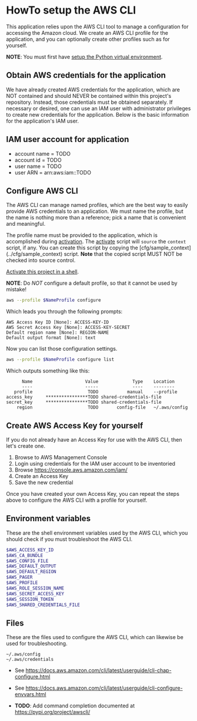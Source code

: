 HowTo setup the AWS CLI
=======================
This application relies upon the AWS CLI tool to manage a configuration for
accessing the Amazon cloud.
We create an AWS CLI profile for the application, and you can optionally create
other profiles such as for yourself.

**NOTE**: You must first have [setup the Python virtual environment][venv].

Obtain AWS credentials for the application
------------------------------------------
We have already created AWS credentials for the application, which are NOT
contained and should NEVER be contained within this project's repository.
Instead, those credentials must be obtained separately.  If necessary or
desired, one can use an IAM user with administrator privileges to create new
credentials for the application.
Below is the basic information for the application's IAM user.

IAM user account for application
----------------------------------------------
* account name = TODO
* account id = TODO
* user name = TODO
* user ARN = arn:aws:iam::TODO

Configure AWS CLI
-----------------
The AWS CLI can manage named profiles, which are the best way to easily provide
AWS credentials to an application.
We must name the profile, but the name is nothing more than a reference; pick a
name that is convenient and meaningful.

The profile name must be provided to the application, which is accomplished
during [activation][activate].
The [activate](../activate) script will `source` the `context` script, if any.
You can create this script by copying the [cfg/sample_context]
(../cfg/sample_context) script.
**Note** that the copied script MUST NOT be checked into source control.

[Activate this project in a shell][activate].

**NOTE**: Do *NOT* configure a default profile, so that it cannot be used by
mistake!

~~~ bash
aws --profile $NameProfile configure
~~~

Which leads you through the following prompts:

    AWS Access Key ID [None]: ACCESS-KEY-ID
    AWS Secret Access Key [None]: ACCESS-KEY-SECRET
    Default region name [None]: REGION-NAME
    Default output format [None]: text

Now you can list those configuration settings.

~~~ bash
aws --profile $NameProfile configure list
~~~

Which outputs something like this:

          Name                    Value             Type    Location
          ----                    -----             ----    --------
       profile                     TODO           manual    --profile
    access_key     ****************TODO shared-credentials-file
    secret_key     ****************TODO shared-credentials-file
        region                     TODO       config-file   ~/.aws/config

Create AWS Access Key for yourself
----------------------------------
If you do not already have an Access Key for use with the AWS CLI, then let's
create one.

1. Browse to AWS Management Console
1. Login using credentials for the IAM user account to be inventoried
1. Browse https://console.aws.amazon.com/iam/
1. Create an Access Key
1. Save the new credential

Once you have created your own Access Key, you can repeat the steps above to
configure the AWS CLI with a profile for yourself.

Environment variables
---------------------
These are the shell environment variables used by the AWS CLI, which you
should check if you must troubleshoot the AWS CLI.

~~~ bash
$AWS_ACCESS_KEY_ID
$AWS_CA_BUNDLE
$AWS_CONFIG_FILE
$AWS_DEFAULT_OUTPUT
$AWS_DEFAULT_REGION
$AWS_PAGER
$AWS_PROFILE
$AWS_ROLE_SESSION_NAME
$AWS_SECRET_ACCESS_KEY
$AWS_SESSION_TOKEN
$AWS_SHARED_CREDENTIALS_FILE
~~~

Files
-----
These are the files used to configure the AWS CLI, which can likewise be used
for troubleshooting.

    ~/.aws/config
    ~/.aws/credentials

* See https://docs.aws.amazon.com/cli/latest/userguide/cli-chap-configure.html
* See https://docs.aws.amazon.com/cli/latest/userguide/cli-configure-envvars.html

* **TODO**: Add command completion documented at https://pypi.org/project/awscli/

[activate]: ./HowTo-activate_this_project.md "HowTo activate this project"
[application]: ./HowTo-execute_application.md "HowTo execute application"
[AWS CLI]: ./HowTo-setup-AWS_CLI.md "HowTo setup AWS CLI"
[clone]: ./HowTo-setup-source_control.md "HowTo setup source control"
[deploy]: ./HowTo-deploy-server.md "HowTo deploy server"
[initiation]: ./project_initiation.md "How Rob initiated the project repository"
[install]: ./HowTo-install-packages.md "HowTo install Ubuntu packages"
[license]: ../LICENSE.md "License"
[ReadMe]: ../README.md "ReadMe"
[test]: ./HowTo-test.md "HowTo test"
[venv]: ./HowTo-setup-Python_virtual_environment.md "HowTo setup Python virtual environment"
[workstation]: ./HowTo-setup-workstation.md "HowTo setup workstation"

